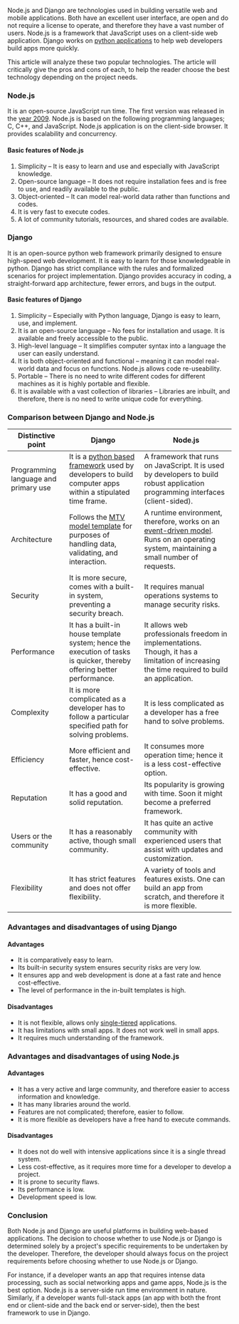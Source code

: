 Node.js and Django are technologies used in building versatile web and mobile applications. Both have an excellent user interface, are open and do not require a license to operate, and therefore they have a vast number of users. Node.js is a framework that JavaScript uses on a client-side web application. Django works on [python applications](https://www.javatpoint.com/python-applications) to help web developers build apps more quickly.

This article will analyze these two popular technologies. The article will critically give the pros and cons of each, to help the reader choose the best technology depending on the project needs.

### Node.js

It is an open-source JavaScript run time. The first version was released in the [year 2009](https://nodejs.dev/learn/a-brief-history-of-nodejs). Node.js is based on the following programming languages; C, C++, and JavaScript. Node.js application is on the client-side browser. It provides scalability and concurrency.

#### Basic features of Node.js

1. Simplicity – It is easy to learn and use and especially with JavaScript knowledge.
2. Open-source language – It does not require installation fees and is free to use, and readily available to the public.
3. Object-oriented – It can model real-world data rather than functions and codes.
4. It is very fast to execute codes.
5. A lot of community tutorials, resources, and shared codes are available.

### Django

It is an open-source python web framework primarily designed to ensure high-speed web development. It is easy to learn for those knowledgeable in python. Django has strict compliance with the rules and formalized scenarios for project implementation. Django provides accuracy in coding, a straight-forward app architecture, fewer errors, and bugs in the output.

#### Basic features of Django

1. Simplicity – Especially with Python language, Django is easy to learn, use, and implement.
2. It is an open-source language – No fees for installation and usage. It is available and freely accessible to the public.
3. High-level language – It simplifies computer syntax into a language the user can easily understand.
4. It is both object-oriented and functional – meaning it can model real-world data and focus on functions. Node.js allows code re-useability.
5. Portable – There is no need to write different codes for different machines as it is highly portable and flexible.
6. It is available with a vast collection of libraries – Libraries are inbuilt, and therefore, there is no need to write unique code for everything.

### Comparison between Django and Node.js

| Distinctive point | Django | Node.js |
| --- | --- | --- |
| Programming language and primary use | It is a [python based framework](https://www.upgrad.com/blog/python-frameworks/) used by developers to build computer apps within a stipulated time frame.| A framework that runs on JavaScript. It is used by developers to build robust application programming interfaces (client-sided). |
| Architecture | Follows the [MTV model template](https://www.javatpoint.com/django-mvt) for purposes of handling data, validating, and interaction. | A runtime environment, therefore, works on an [event-driven model](https://www.redhat.com/en/topics/integration/what-is-event-driven-architecture). Runs on an operating system, maintaining a small number of requests. |
| Security | It is more secure, comes with a built-in system, preventing a security breach. | It requires manual operations systems to manage security risks. |
| Performance | It has a built-in house template system; hence the execution of tasks is quicker, thereby offering better performance. | It allows web professionals freedom in implementations. Though, it has a limitation of increasing the time required to build an application. |
| Complexity | It is more complicated as a developer has to follow a particular specified path for solving problems. | It is less complicated as a developer has a free hand to solve problems. |
| Efficiency | More efficient and faster, hence cost-effective. | It consumes more operation time; hence it is a less cost-effective option. |
| Reputation | It has a good and solid reputation. | Its popularity is growing with time. Soon it might become a preferred framework. |
| Users or the community | It has a reasonably active, though small community. | It has quite an active community with experienced users that assist with updates and customization. |
| Flexibility | It has strict features and does not offer flexibility. | A variety of tools and features exists. One can build an app from scratch, and therefore it is more flexible. |

### Advantages and disadvantages of using Django

#### Advantages

- It is comparatively easy to learn.
- Its built-in security system ensures security risks are very low.
- It ensures app and web development is done at a fast rate and hence cost-effective.
- The level of performance in the in-built templates is high.

#### Disadvantages

- It is not flexible, allows only [single-tiered](https://docs.bitnami.com/google-templates/singletier-vs-multitier/) applications.
- It has limitations with small apps. It does not work well in small apps.
- It requires much understanding of the framework.

### Advantages and disadvantages of using Node.js

#### Advantages

- It has a very active and large community, and therefore easier to access information and knowledge.
- It has many libraries around the world.
- Features are not complicated; therefore, easier to follow.
- It is more flexible as developers have a free hand to execute commands.

#### Disadvantages

- It does not do well with intensive applications since it is a single thread system.
- Less cost-effective, as it requires more time for a developer to develop a project.
- It is prone to security flaws.
- Its performance is low.
- Development speed is low.

### Conclusion

Both Node.js and Django are useful platforms in building web-based applications. The decision to choose whether to use Node.js or Django is determined solely by a project's specific requirements to be undertaken by the developer. Therefore, the developer should always focus on the project requirements before choosing whether to use Node.js or Django.

For instance, if a developer wants an app that requires intense data processing, such as social networking apps and game apps, Node.js is the best option. Node.js is a server-side run time environment in nature. Similarly, if a developer wants full-stack apps (an app with both the front end or client-side and the back end or server-side), then the best framework to use in Django.